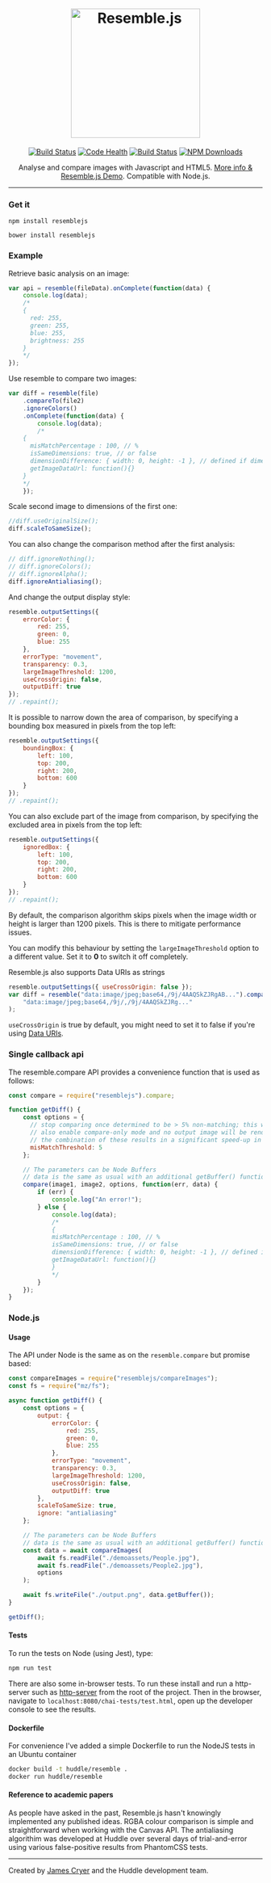 <h1 align="center"><img src="https://raw.github.com/HuddleEng/Resemble.js/master/demoassets/resemble.png" alt="Resemble.js" width="256"/></h1>

<p align="center">
    <a href="https://travis-ci.org/HuddleEng/Resemble.js"><img alt="Build Status" src="https://travis-ci.org/HuddleEng/Resemble.js.svg?branch=master" /></a>
    <a href="https://app.codacy.com/app/Huddleoss/Resemble.js?utm_source=github.com&utm_medium=referral&utm_content=HuddleEng/Resemble.js&utm_campaign=badger"><img alt="Code Health" src="https://api.codacy.com/project/badge/Grade/1e0972581406417e9914bc58f57704b3" /></a>
    <a href="https://opensource.org/licenses/MIT"><img alt="Build Status" src="https://img.shields.io/badge/License-MIT-yellow.svg" /></a>
    <a href="https://www.npmjs.com/package/resemblejs"><img alt="NPM Downloads" src="https://img.shields.io/npm/dm/resemblejs.svg" /></a>
</p>

<p align="center">
  Analyse and compare images with Javascript and HTML5. <a href="http://huddleeng.github.io/Resemble.js/">More info & Resemble.js Demo</a>. Compatible with Node.js.
</p>

<hr />

### Get it

`npm install resemblejs`

`bower install resemblejs`

### Example

Retrieve basic analysis on an image:

```javascript
var api = resemble(fileData).onComplete(function(data) {
    console.log(data);
    /*
	{
	  red: 255,
	  green: 255,
	  blue: 255,
	  brightness: 255
	}
	*/
});
```

Use resemble to compare two images:

```javascript
var diff = resemble(file)
    .compareTo(file2)
    .ignoreColors()
    .onComplete(function(data) {
        console.log(data);
        /*
	{
	  misMatchPercentage : 100, // %
	  isSameDimensions: true, // or false
	  dimensionDifference: { width: 0, height: -1 }, // defined if dimensions are not the same
	  getImageDataUrl: function(){}
	}
	*/
    });
```

Scale second image to dimensions of the first one:

```javascript
//diff.useOriginalSize();
diff.scaleToSameSize();
```

You can also change the comparison method after the first analysis:

```javascript
// diff.ignoreNothing();
// diff.ignoreColors();
// diff.ignoreAlpha();
diff.ignoreAntialiasing();
```

And change the output display style:

```javascript
resemble.outputSettings({
    errorColor: {
        red: 255,
        green: 0,
        blue: 255
    },
    errorType: "movement",
    transparency: 0.3,
    largeImageThreshold: 1200,
    useCrossOrigin: false,
    outputDiff: true
});
// .repaint();
```

It is possible to narrow down the area of comparison, by specifying a bounding box measured in pixels from the top left:

```javascript
resemble.outputSettings({
    boundingBox: {
        left: 100,
        top: 200,
        right: 200,
        bottom: 600
    }
});
// .repaint();
```

You can also exclude part of the image from comparison, by specifying the excluded area in pixels from the top left:

```javascript
resemble.outputSettings({
    ignoredBox: {
        left: 100,
        top: 200,
        right: 200,
        bottom: 600
    }
});
// .repaint();
```

By default, the comparison algorithm skips pixels when the image width or height is larger than 1200 pixels. This is there to mitigate performance issues.

You can modify this behaviour by setting the `largeImageThreshold` option to a different value. Set it to **0** to switch it off completely.

Resemble.js also supports Data URIs as strings

```javascript
resemble.outputSettings({ useCrossOrigin: false });
var diff = resemble("data:image/jpeg;base64,/9j/4AAQSkZJRgAB...").compareTo(
    "data:image/jpeg;base64,/9j/,/9j/4AAQSkZJRg..."
);
```

`useCrossOrigin` is true by default, you might need to set it to false if you're using [Data URIs](https://developer.mozilla.org/en-US/docs/Web/HTTP/Basics_of_HTTP/Data_URIs).

### Single callback api

The resemble.compare API provides a convenience function that is used as follows:

```js
const compare = require("resemblejs").compare;

function getDiff() {
    const options = {
      // stop comparing once determined to be > 5% non-matching; this will
      // also enable compare-only mode and no output image will be rendered;
      // the combination of these results in a significant speed-up in batch processing
      misMatchThreshold: 5
    };

    // The parameters can be Node Buffers
    // data is the same as usual with an additional getBuffer() function
    compare(image1, image2, options, function(err, data) {
        if (err) {
            console.log("An error!");
        } else {
            console.log(data);
            /*
            {
            misMatchPercentage : 100, // %
            isSameDimensions: true, // or false
            dimensionDifference: { width: 0, height: -1 }, // defined if dimensions are not the same
            getImageDataUrl: function(){}
            }
            */
        }
    });
}
```

### Node.js

#### Usage

The API under Node is the same as on the `resemble.compare` but promise based:

```js
const compareImages = require("resemblejs/compareImages");
const fs = require("mz/fs");

async function getDiff() {
    const options = {
        output: {
            errorColor: {
                red: 255,
                green: 0,
                blue: 255
            },
            errorType: "movement",
            transparency: 0.3,
            largeImageThreshold: 1200,
            useCrossOrigin: false,
            outputDiff: true
        },
        scaleToSameSize: true,
        ignore: "antialiasing"
    };

    // The parameters can be Node Buffers
    // data is the same as usual with an additional getBuffer() function
    const data = await compareImages(
        await fs.readFile("./demoassets/People.jpg"),
        await fs.readFile("./demoassets/People2.jpg"),
        options
    );

    await fs.writeFile("./output.png", data.getBuffer());
}

getDiff();
```

#### Tests

To run the tests on Node (using Jest), type:

```bash
npm run test
```

There are also some in-browser tests. To run these install and run a http-server such as [http-server](https://github.com/indexzero/http-server) from the root of the project. Then in the browser, navigate to `localhost:8080/chai-tests/test.html`, open up the developer console to see the results.

#### Dockerfile

For convenience I've added a simple Dockerfile to run the NodeJS tests in an Ubuntu container

```bash
docker build -t huddle/resemble .
docker run huddle/resemble
```

#### Reference to academic papers

As people have asked in the past, Resemble.js hasn't knowingly implemented any published ideas. RGBA colour comparison is simple and straightforward when working with the Canvas API. The antialiasing algorithim was developed at Huddle over several days of trial-and-error using various false-positive results from PhantomCSS tests.

---

Created by [James Cryer](http://github.com/jamescryer) and the Huddle development team.
